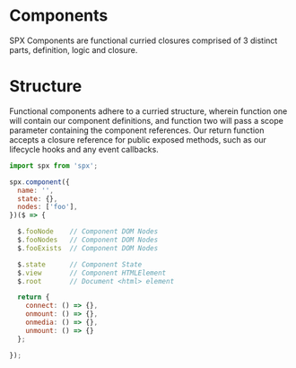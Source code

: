 # Components

SPX Components are functional curried closures comprised of 3 distinct parts, definition, logic and closure.

# Structure

Functional components adhere to a curried structure, wherein function one will contain our component definitions, and function two will pass a scope parameter containing the component references. Our return function accepts a closure reference for public exposed methods, such as our lifecycle hooks and any event callbacks.

<!-- prettier-ignore -->
```js
import spx from 'spx';

spx.component({
  name: '',
  state: {},
  nodes: ['foo'],
})($ => {

  $.fooNode    // Component DOM Nodes
  $.fooNodes   // Component DOM Nodes
  $.fooExists  // Component DOM Nodes

  $.state      // Component State
  $.view       // Component HTMLElement
  $.root       // Document <html> element

  return {
    connect: () => {},
    onmount: () => {},
    onmedia: () => {},
    unmount: () => {}
  };

});
```

